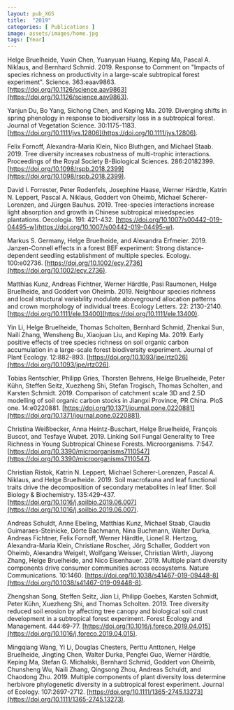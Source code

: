```yaml
---
layout: pub_XGS
title:  "2019"
categories: [ Publications ]
image: assets/images/home.jpg
tags: [Year]
---
```

Helge Bruelheide, Yuxin Chen, Yuanyuan Huang, Keping Ma, Pascal A. Niklaus, and Bernhard Schmid. 2019. Response to Comment on "Impacts of species richness on productivity in a large-scale subtropical forest experiment". Science. 363:eaav9863. [https://doi.org/10.1126/science.aav9863](https://doi.org/10.1126/science.aav9863).


Yanjun Du, Bo Yang, Sichong Chen, and Keping Ma. 2019. Diverging shifts in spring phenology in response to biodiversity loss in a subtropical forest. Journal of Vegetation Science. 30:1175-1183. [https://doi.org/10.1111/jvs.12806](https://doi.org/10.1111/jvs.12806).


Felix Fornoff, Alexandra-Maria Klein, Nico Bluthgen, and Michael Staab. 2019. Tree diversity increases robustness of multi-trophic interactions. Proceedings of the Royal Society B-Biological Sciences. 286:20182399. [https://doi.org/10.1098/rspb.2018.2399](https://doi.org/10.1098/rspb.2018.2399).


David I. Forrester, Peter Rodenfels, Josephine Haase, Werner Härdtle, Katrin N. Leppert, Pascal A. Niklaus, Goddert von Oheimb, Michael Scherer-Lorenzen, and Jürgen Bauhus. 2019. Tree-species interactions increase light absorption and growth in Chinese subtropical mixedspecies plantations. Oecologia. 191: 421-432. [https://doi.org/10.1007/s00442-019-04495-w](https://doi.org/10.1007/s00442-019-04495-w).


Markus S. Germany, Helge Bruelheide, and Alexandra Erfmeier. 2019. Janzen-Connell effects in a forest BEF experiment: Strong distance-dependent seedling establishment of multiple species. Ecology. 100:e02736. [https://doi.org/10.1002/ecy.2736](https://doi.org/10.1002/ecy.2736).


Matthias Kunz, Andreas Fichtner, Werner Härdtle, Pasi Raumonen, Helge Bruelheide, and Goddert von Oheimb. 2019. Neighbour species richness and local structural variability modulate aboveground allocation patterns and crown morphology of individual trees. Ecology Letters. 22: 2130-2140. [https://doi.org/10.1111/ele.13400](https://doi.org/10.1111/ele.13400).


Yin Li, Helge Bruelheide, Thomas Scholten, Bernhard Schmid, Zhenkai Sun, Naili Zhang, Wensheng Bu, Xiaojuan Liu, and Keping Ma. 2019. Early positive effects of tree species richness on soil organic carbon accumulation in a large-scale forest biodiversity experiment. Journal of Plant Ecology. 12:882-893. [https://doi.org/10.1093/jpe/rtz026](https://doi.org/10.1093/jpe/rtz026).


Tobias Rentschler, Philipp Gries, Thorsten Behrens, Helge Bruelheide, Peter Kühn, Steffen Seitz, Xuezheng Shi, Stefan Trogisch, Thomas Scholten, and Karsten Schmidt. 2019. Comparison of catchment scale 3D and 2.5D modelling of soil organic carbon stocks in Jiangxi Province, PR China. PloS one. 14:e0220881. [https://doi.org/10.1371/journal.pone.0220881](https://doi.org/10.1371/journal.pone.0220881).

Christina Weißbecker, Anna Heintz-Buschart, Helge Bruelheide, François Buscot, and Tesfaye Wubet. 2019. Linking Soil Fungal Generality to Tree Richness in Young Subtropical Chinese Forests. Microorganisms. 7:547. [https://doi.org/10.3390/microorganisms7110547](https://doi.org/10.3390/microorganisms7110547).

Christian Ristok, Katrin N. Leppert, Michael Scherer-Lorenzen, Pascal A. Niklaus, and Helge Bruelheide. 2019. Soil macrofauna and leaf functional traits drive the decomposition of secondary metabolites in leaf litter. Soil Biology & Biochemistry. 135:429-437. [https://doi.org/10.1016/j.soilbio.2019.06.007](https://doi.org/10.1016/j.soilbio.2019.06.007).


Andreas Schuldt, Anne Ebeling, Matthias Kunz, Michael Staab, Claudia Guimaraes-Steinicke, Dörte Bachmann, Nina Buchmann, Walter Durka, Andreas Fichtner, Felix Fornoff, Werner Härdtle, Lionel R. Hertzog, Alexandra-Maria Klein, Christiane Roscher, Jörg Schaller, Goddert von Oheimb, Alexandra Weigelt, Wolfgang Weisser, Christian Wirth, Jiayong Zhang, Helge Bruelheide, and Nico Eisenhauer. 2019. Multiple plant diversity components drive consumer communities across ecosystems. Nature Communications. 10:1460. [https://doi.org/10.1038/s41467-019-09448-8](https://doi.org/10.1038/s41467-019-09448-8).


Zhengshan Song, Steffen Seitz, Jian Li, Philipp Goebes, Karsten Schmidt, Peter Kühn, Xuezheng Shi, and Thomas Scholten. 2019. Tree diversity reduced soil erosion by affecting tree canopy and biological soil crust development in a subtropical forest experiment. Forest Ecology and Management. 444:69-77. [https://doi.org/10.1016/j.foreco.2019.04.015](https://doi.org/10.1016/j.foreco.2019.04.015).


Mingqiang Wang, Yi Li, Douglas Chesters, Perttu Anttonen, Helge Bruelheide, Jingting Chen, Walter Durka, Pengfei Guo, Werner Härdtle, Keping Ma, Stefan G. Michalski, Bernhard Schmid, Goddert von Oheimb, Chunsheng Wu, Naili Zhang, Qingsong Zhou, Andreas Schuldt, and Chaodong Zhu. 2019. Multiple components of plant diversity loss determine herbivore phylogenetic diversity in a subtropical forest experiment. Journal of Ecology. 107:2697-2712. [https://doi.org/10.1111/1365-2745.13273](https://doi.org/10.1111/1365-2745.13273).
